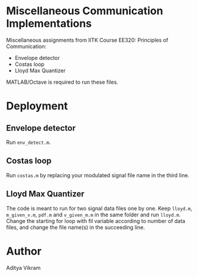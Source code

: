 # Miscellaneous Communication Implementations
Miscellaneous assignments from IITK Course EE320: Principles of Communication:

* Envelope detector
* Costas loop
* Lloyd Max Quantizer

MATLAB/Octave is required to run these files.

# Deployment
## Envelope detector
Run ```env_detect.m```.

## Costas loop
Run ```costas.m``` by replacing your modulated signal file name in the third line.

## Lloyd Max Quantizer
The code is meant to run for two signal data files one by one. Keep ```lloyd.m```, ```m_given_v.m```, ```pdf.m``` and ```v_given_m.m``` in the same folder and run ```lloyd.m```. Change the starting for loop with fil variable according to number of data files, and change the file name(s) in the succeeding line.

# Author
Aditya Vikram
